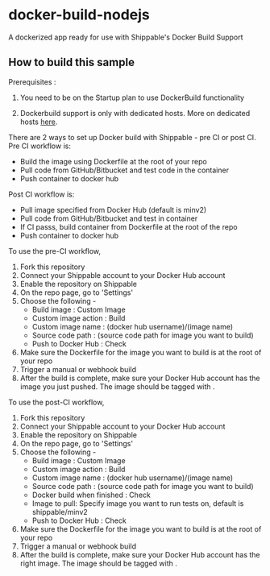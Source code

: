 # docker-build-nodejs
A dockerized app ready for use with Shippable's Docker Build Support

How to build this sample
------------------------

Prerequisites :

1. You need to be on the Startup plan to use DockerBuild functionality

2. Dockerbuild support is only with dedicated hosts. More on dedicated hosts [here](http://docs.shippable.com/en/latest/config.html#dedicated-hosts).

There are 2 ways to set up Docker build with Shippable - pre CI or post CI. 
Pre CI workflow is:  
* Build the image using Dockerfile at the root of your repo
* Pull code from GitHub/Bitbucket and test code in the container
* Push container to docker hub

Post CI workflow is:
* Pull image specified from Docker Hub (default is minv2)
* Pull code from GitHub/Bitbucket and test in container
* If CI passs, build container from Dockerfile at the root of the repo
* Push container to docker hub

To use the pre-CI workflow,

1. Fork this repository
2. Connect your Shippable account to your Docker Hub account
3. Enable the repository on Shippable
4. On the repo page, go to 'Settings'
5. Choose the following -
    * Build image : Custom Image
    * Custom image action : Build
    * Custom image name : (docker hub username)/(image name)
    * Source code path : (source code path for image you want to build)
    * Push to Docker Hub : Check
6. Make sure the Dockerfile for the image you want to build is at the root of your repo
7. Trigger a manual or webhook build
8. After the build is complete, make sure your Docker Hub account has the image you just pushed. The image should be tagged with <image name>.<build number>

To use the post-CI workflow,

1. Fork this repository
2. Connect your Shippable account to your Docker Hub account
3. Enable the repository on Shippable
4. On the repo page, go to 'Settings'
5. Choose the following -
    * Build image : Custom Image
    * Custom image action : Build
    * Custom image name : (docker hub username)/(image name)
    * Source code path : (source code path for image you want to build)
    * Docker build when finished : Check
    * Image to pull: Specify image you want to run tests on, default is shippable/minv2
    * Push to Docker Hub : Check
6. Make sure the Dockerfile for the image you want to build is at the root of your repo
7. Trigger a manual or webhook build
8. After the build is complete, make sure your Docker Hub account has the right image. The image should be tagged with <image name>.<build number> 



